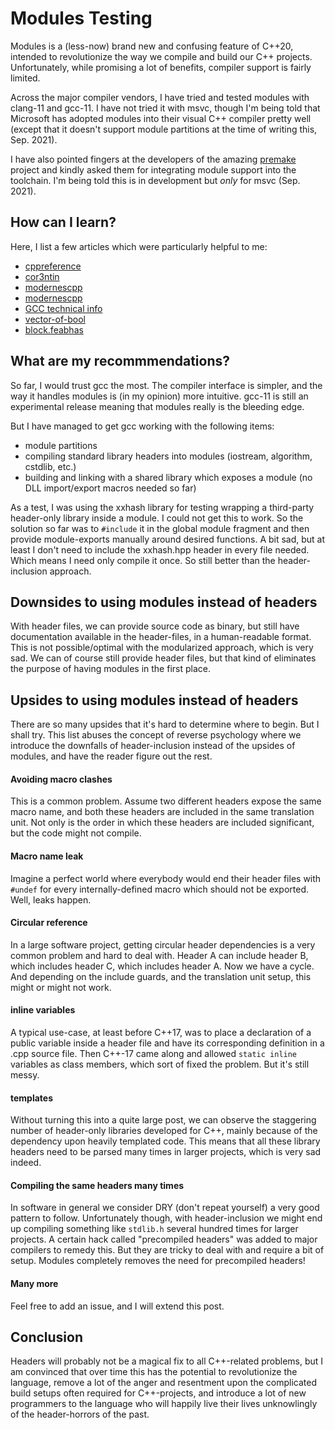 # Modules Testing #

Modules is a (less-now) brand new and confusing feature of C++20,
intended to revolutionize the way we compile and build our C++
projects. Unfortunately, while promising a lot of benefits,
compiler support is fairly limited.

Across the major compiler vendors, I have tried and tested modules
with clang-11 and gcc-11. I have not tried it with msvc, though I'm
being told that Microsoft has adopted modules into their visual C++
compiler pretty well (except that it doesn't support module partitions
at the time of writing this, Sep. 2021).

I have also pointed fingers at the developers of the amazing
[premake](https://premake.github.io/docs/) project and kindly asked
them for integrating module support into the toolchain. I'm being told
this is in development but _only_ for msvc (Sep. 2021).

## How can I learn? ##

Here, I list a few articles which were particularly helpful to me:

* [cppreference](https://en.cppreference.com/w/cpp/language/modules)
* [cor3ntin](https://cor3ntin.github.io/posts/modules/)
* [modernescpp](https://www.modernescpp.com/index.php/cpp20-modules)
* [modernescpp](https://www.modernescpp.com/index.php/component/jaggyblog/c-20-module-interface-unit-and-module-implementation-unit#comment-77890)
* [GCC technical info](https://splichal.eu/scripts/sphinx/gcc/_build/html/gcc-command-options/c%2B%2B-modules.html)
* [vector-of-bool](https://vector-of-bool.github.io/2019/03/10/modules-1.html)
* [block.feabhas](https://blog.feabhas.com/2021/08/c20-modules-with-gcc11/)


## What are my recommmendations? ##

So far, I would trust gcc the most. The compiler interface is simpler,
and the way it handles modules is (in my opinion) more intuitive.
gcc-11 is still an experimental release meaning that modules really is
the bleeding edge.

But I have managed to get gcc working with the following items:
- module partitions
- compiling standard library headers into modules (iostream, algorithm, cstdlib, etc.)
- building and linking with a shared library which exposes a module (no DLL import/export macros needed so far)

As a test, I was using the xxhash library for testing wrapping a third-party
header-only library inside a module. I could not get this to work. So the
solution so far was to `#include` it in the global module fragment and then
provide module-exports manually around desired functions. A bit sad, but at
least I don't need to include the xxhash.hpp header in every file needed.
Which means I need only compile it once. So still better than the header-inclusion
approach.


## Downsides to using modules instead of headers ##

With header files, we can provide source code as binary, but still have documentation
available in the header-files, in a human-readable format. This is not possible/optimal
with the modularized approach, which is very sad. We can of course still provide
header files, but that kind of eliminates the purpose of having modules in the
first place.


## Upsides to using modules instead of headers ##

There are so many upsides that it's hard to determine where to begin. But I shall try.
This list abuses the concept of reverse psychology where we introduce the downfalls
of header-inclusion instead of the upsides of modules, and have the reader figure out
the rest.

#### Avoiding macro clashes ####

This is a common problem. Assume two different headers expose the same macro name,
and both these headers are included in the same translation unit. Not only is the order
in which these headers are included significant, but the code might not compile.

#### Macro name leak ####

Imagine a perfect world where everybody would end their header files with `#undef` for
every internally-defined macro which should not be exported. Well, leaks happen.

#### Circular reference ####

In a large software project, getting circular header dependencies is a very common
problem and hard to deal with. Header A can include header B, which includes header C,
which includes header A. Now we have a cycle. And depending on the include guards,
and the translation unit setup, this might or might not work.

#### inline variables ####

A typical use-case, at least before C++17, was to place a declaration of a public
variable inside a header file and have its corresponding definition in a .cpp source
file. Then C++-17 came along and allowed `static inline` variables as class members,
which sort of fixed the problem. But it's still messy.

#### templates ####

Without turning this into a quite large post, we can observe the staggering number
of header-only libraries developed for C++, mainly because of the dependency upon
heavily templated code. This means that all these library headers need to be parsed
many times in larger projects, which is very sad indeed.

#### Compiling the same headers many times ####

In software in general we consider DRY (don't repeat yourself) a very good pattern
to follow. Unfortunately though, with header-inclusion we might end up compiling
something like `stdlib.h` several hundred times for larger projects. A certain hack
called "precompiled headers" was added to major compilers to remedy this. But they
are tricky to deal with and require a bit of setup. Modules completely removes the
need for precompiled headers!


#### Many more ####

Feel free to add an issue, and I will extend this post.



## Conclusion ##

Headers will probably not be a magical fix to all C++-related problems,
but I am convinced that over time this has the potential to revolutionize
the language, remove a lot of the anger and resentment upon the complicated
build setups often required for C++-projects, and introduce a lot of new
programmers to the language who will happily live their lives unknowlingly
of the header-horrors of the past.

